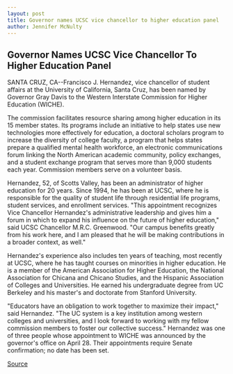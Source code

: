 ```yaml
---
layout: post
title: Governor names UCSC vice chancellor to higher education panel
author: Jennifer McNulty
---
```


## Governor Names UCSC Vice Chancellor To Higher Education Panel

SANTA CRUZ, CA--Francisco J. Hernandez, vice chancellor of student affairs at the University of California, Santa Cruz, has been named by Governor Gray Davis to the Western Interstate Commission for Higher Education (WICHE).

The commission facilitates resource sharing among higher education in its 15 member states. Its programs include an initiative to help states use new technologies more effectively for education, a doctoral scholars program to increase the diversity of college faculty, a program that helps states prepare a qualified mental health workforce, an electronic communications forum linking the North American academic community, policy exchanges, and a student exchange program that serves more than 9,000 students each year. Commission members serve on a volunteer basis.

Hernandez, 52, of Scotts Valley, has been an administrator of higher education for 20 years. Since 1994, he has been at UCSC, where he is responsible for the quality of student life through residential life programs, student services, and enrollment services. "This appointment recognizes Vice Chancellor Hernandez's administrative leadership and gives him a forum in which to expand his influence on the future of higher education," said UCSC Chancellor M.R.C. Greenwood. "Our campus benefits greatly from his work here, and I am pleased that he will be making contributions in a broader context, as well."

Hernandez's experience also includes ten years of teaching, most recently at UCSC, where he has taught courses on minorities in higher education. He is a member of the American Association for Higher Education, the National Association for Chicana and Chicano Studies, and the Hispanic Association of Colleges and Universities. He earned his undergraduate degree from UC Berkeley and his master's and doctorate from Stanford University.

"Educators have an obligation to work together to maximize their impact," said Hernandez. "The UC system is a key institution among western colleges and universities, and I look forward to working with my fellow commission members to foster our collective success." Hernandez was one of three people whose appointment to WICHE was announced by the governor's office on April 28. Their appointments require Senate confirmation; no date has been set.

[Source](http://www1.ucsc.edu/news_events/press_releases/archive/99-00/05-00/hernandez_appt.htm "Permalink to Governor names UCSC vice chancellor to higher education panel")